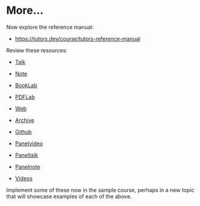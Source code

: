 # More...

Now explore the reference manual:

- <https://tutors.dev/course/tutors-reference-manual>

Review these resources:

- [Talk](https://tutors.dev/course/tutors-reference-manual#talk)
- [Note](https://tutors.dev/course/tutors-reference-manual#note)
- [BookLab](https://tutors.dev/course/tutors-reference-manual#booklab)
- [PDFLab](https://tutors.dev/course/tutors-reference-manual#pdflab)
- [Web](https://tutors.dev/course/tutors-reference-manual#web)
- [Archive](https://tutors.dev/course/tutors-reference-manual#archive)
- [Github](https://tutors.dev/course/tutors-reference-manual#github)

- [Panelvideo](https://tutors.dev/course/tutors-reference-manual#panelvideo)
- [Paneltalk](https://tutors.dev/course/tutors-reference-manual#paneltalk)
- [Panelnote](https://tutors.dev/course/tutors-reference-manual#panelnote)
- [Videos](https://tutors.dev/course/tutors-reference-manual#videos)

Implement some of these now in the sample course, perhaps in a new topic that will showcase examples of each of the above.

